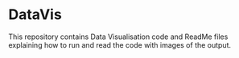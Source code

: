 # DataVis
This repository contains Data Visualisation code and ReadMe files explaining how to run and read the code with images of the output.
